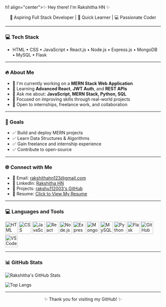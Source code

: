h1 align="center">✨ Hey there! I'm Rakshitha HN ✨</h1>

<p align="center">
  🌱 Aspiring Full Stack Developer | 🚀 Quick Learner | 💻 Passionate Coder
</p>

---

### 💻 Tech Stack

- HTML • CSS • JavaScript • React.js • Node.js • Express.js • MongoDB • MySQL • Flask

---

### 🔥 About Me

- 🚀 I'm currently working on a **MERN Stack Web Application**
- 🔁 Learning **Advanced React**, **JWT Auth**, and **REST APIs**
- 💬 Ask me about: **JavaScript, MERN Stack, Python, SQL**
- 🧠 Focused on improving skills through real-world projects
- 🤝 Open to internships, freelance work, and collaboration

---

### 🎯 Goals

- ✅ Build and deploy MERN projects  
- ✅ Learn Data Structures & Algorithms  
- ✅ Gain freelance and internship experience  
- ✅ Contribute to open-source

---

### 🌐 Connect with Me

- 📧 Email: [rakshithahn123@gmail.com](mailto:rakshithahn123@gmail.com)  
- 💼 LinkedIn: [Rakshitha HN](https://www.linkedin.com/in/rakshitha-hn-a1a142437)  
- 🔗 Projects: [rakshu112003's GitHub](https://github.com/rakshu112003?tab=repositories)  
- 📄 Resume: [Click to View My Resume](https://drive.google.com/file/d/1TEbfB7iiy5aIR2gtIRb3GpTWwZIqQBAA/view?usp=drivesdk)

---

### 💻 Languages and Tools

<p align="left">
  <img src="https://cdn.jsdelivr.net/gh/devicons/devicon/icons/html5/html5-original.svg" width="40" height="40" alt="HTML"/>
  <img src="https://cdn.jsdelivr.net/gh/devicons/devicon/icons/css3/css3-original.svg" width="40" height="40" alt="CSS"/>
  <img src="https://cdn.jsdelivr.net/gh/devicons/devicon/icons/javascript/javascript-original.svg" width="40" height="40" alt="JavaScript"/>
  <img src="https://cdn.jsdelivr.net/gh/devicons/devicon/icons/react/react-original.svg" width="40" height="40" alt="React"/>
  <img src="https://cdn.jsdelivr.net/gh/devicons/devicon/icons/nodejs/nodejs-original.svg" width="40" height="40" alt="Node.js"/>
  <img src="https://cdn.jsdelivr.net/gh/devicons/devicon/icons/express/express-original.svg" width="40" height="40" alt="Express"/>
  <img src="https://cdn.jsdelivr.net/gh/devicons/devicon/icons/mongodb/mongodb-original.svg" width="40" height="40" alt="MongoDB"/>
  <img src="https://cdn.jsdelivr.net/gh/devicons/devicon/icons/mysql/mysql-original.svg" width="40" height="40" alt="MySQL"/>
  <img src="https://cdn.jsdelivr.net/gh/devicons/devicon/icons/python/python-original.svg" width="40" height="40" alt="Python"/>
  <img src="https://cdn.jsdelivr.net/gh/devicons/devicon/icons/flask/flask-original.svg" width="40" height="40" alt="Flask"/>
  <img src="https://cdn.jsdelivr.net/gh/devicons/devicon/icons/github/github-original.svg" width="40" height="40" alt="GitHub"/>
  <img src="https://cdn.jsdelivr.net/gh/devicons/devicon/icons/vscode/vscode-original.svg" width="40" height="40" alt="VSCode"/>
</p>

---

### 📊 GitHub Stats

![Rakshitha's GitHub Stats](https://github-readme-stats.vercel.app/api?username=rakshu112003&show_icons=true&theme=radical)

![Top Langs](https://github-readme-stats.vercel.app/api/top-langs/?username=rakshu112003&layout=compact&theme=radical)

---

<p align="center">✨ Thank you for visiting my GitHub! ✨</p>
